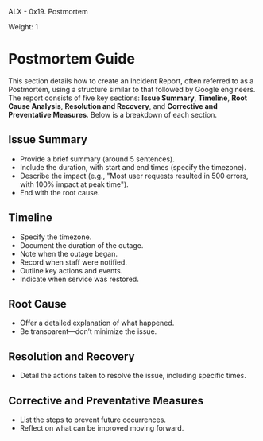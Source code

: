 ALX - 0x19. Postmortem

Weight: 1

# Postmortem Guide

This section details how to create an Incident Report, often referred to as a Postmortem, using a structure similar to that followed by Google engineers. The report consists of five key sections: **Issue Summary**, **Timeline**, **Root Cause Analysis**, **Resolution and Recovery**, and **Corrective and Preventative Measures**. Below is a breakdown of each section.

## Issue Summary
- Provide a brief summary (around 5 sentences).
- Include the duration, with start and end times (specify the timezone).
- Describe the impact (e.g., "Most user requests resulted in 500 errors, with 100% impact at peak time").
- End with the root cause.

## Timeline
- Specify the timezone.
- Document the duration of the outage.
- Note when the outage began.
- Record when staff were notified.
- Outline key actions and events.
- Indicate when service was restored.

## Root Cause
- Offer a detailed explanation of what happened.
- Be transparent—don’t minimize the issue.

## Resolution and Recovery
- Detail the actions taken to resolve the issue, including specific times.

## Corrective and Preventative Measures
- List the steps to prevent future occurrences.
- Reflect on what can be improved moving forward.

